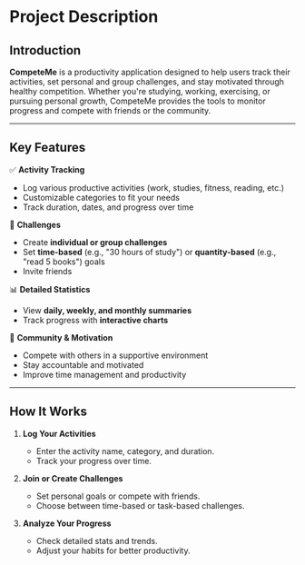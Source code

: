 # Project Description

## Introduction

**CompeteMe** is a productivity application designed to help users track their activities, set personal and group challenges, and stay motivated through healthy competition. Whether you're studying, working, exercising, or pursuing personal growth, CompeteMe provides the tools to monitor progress and compete with friends or the community.

---

## Key Features

✅ **Activity Tracking**
- Log various productive activities (work, studies, fitness, reading, etc.)
- Customizable categories to fit your needs
- Track duration, dates, and progress over time

🎯 **Challenges**
- Create **individual or group challenges**
- Set **time-based** (e.g., "30 hours of study") or **quantity-based** (e.g., "read 5 books") goals
- Invite friends

📊 **Detailed Statistics**
- View **daily, weekly, and monthly summaries**
- Track progress with **interactive charts**

👥 **Community & Motivation**
- Compete with others in a supportive environment
- Stay accountable and motivated
- Improve time management and productivity

---

## How It Works

1. **Log Your Activities**
    - Enter the activity name, category, and duration.
    - Track your progress over time.

2. **Join or Create Challenges**
    - Set personal goals or compete with friends.
    - Choose between time-based or task-based challenges.

3. **Analyze Your Progress**
    - Check detailed stats and trends.
    - Adjust your habits for better productivity.